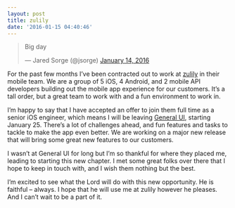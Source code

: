 ```yaml
---
layout: post
title: zulily
date: '2016-01-15 04:40:46'
---
```


<blockquote class="twitter-tweet" lang="en"><p lang="en" dir="ltr">Big day</p>&mdash; Jared Sorge (@jsorge) <a href="https://twitter.com/jsorge/status/687678601123106816">January 14, 2016</a></blockquote> <script async src="//platform.twitter.com/widgets.js" charset="utf-8"></script>

For the past few months I’ve been contracted out to work at [zulily](https://www.zulily.com) in their mobile team. We are a group of 5 iOS, 4 Android, and 2 mobile API developers building out the mobile app experience for our customers. It’s a tall order, but a great team to work with and a fun environment to work in.

I’m happy to say that I have accepted an offer to join them full time as a senior iOS engineer, which means I will be leaving [General UI](http://jsorge.net/2015/07/19/im-hired-at-general-ui/), starting January 25. There’s a lot of challenges ahead, and fun features and tasks to tackle to make the app even better. We are working on a major new release that will bring some great new features to our customers.

I wasn’t at General UI for long but I’m so thankful for where they placed me, leading to starting this new chapter.   I met some great folks over there that I hope to keep in touch with, and I wish them nothing but the best.

I’m excited to see what the Lord will do with this new opportunity. He is faithful – always. I hope that he will use me at zulily however he pleases. And I can’t wait to be a part of it.